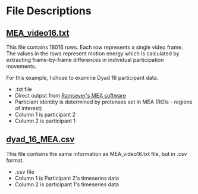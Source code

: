 # File Descriptions

## [MEA_video16.txt](https://github.com/Gabbers18/Applied_Project/blob/main/Examples/Example_Datasets/MEA_video16.txt)

This file contains 18016 rows. Each row represents a single video frame. The values in the rows represent motion energy which is calculated by extracting frame-by-frame differences in individual participation movements.

For this example, I chose to examine Dyad 16 participant data.

- .txt file
- Direct output from [Ramseyer's MEA software](https://psync.ch/mea/)
- Particiant identity is determined by pretenses set in MEA (ROIs - regions of interest) 
- Column 1 is participant 2
- Column 2 is participant 1

## [dyad_16_MEA.csv](https://github.com/Gabbers18/Applied_Project/blob/main/Examples/Example_Datasets/dyad_16_MEA.csv)

This file contains the same information as MEA_video16.txt file, but in .csv format. 

- .csv file
- Column 1 is Participant 2's timeseries data
- Column 2 is participant 1's timeseries data
